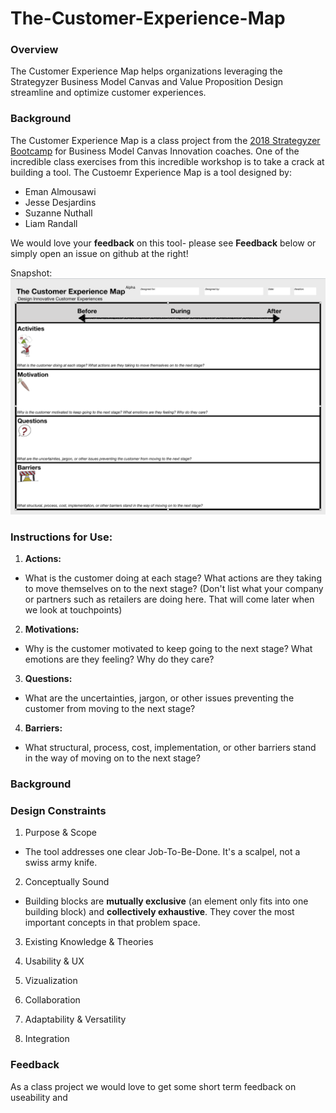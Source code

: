 # The-Customer-Experience-Map

### Overview
The Customer Experience Map helps organizations leveraging the Strategyzer Business Model Canvas and Value Proposition Design streamline and optimize customer experiences.


### Background
The Customer Experience Map is a class project from the [2018 Strategyzer Bootcamp](https://blog.strategyzer.com/posts/2017/12/20/2018-strategyzer-bootcamp-become-a-business-model-innovation-coach) for Business Model Canvas Innovation coaches.  One of the incredible class exercises from this incredible workshop is to take a crack at building a tool.  The Custoemr Experience Map is a tool designed by:

*  Eman Almousawi
*  Jesse Desjardins
*  Suzanne Nuthall
*  Liam Randall

We would love your **feedback** on this tool- please see **Feedback** below or simply open an issue on github at the right!


Snapshot:
![The Customer Experience Map](the-customer-experience-map.png)

### Instructions for Use:

1. **Actions:**
* What is the customer doing at each stage? What actions are they taking to move themselves on to the next stage? (Don't list what your company or partners such as retailers are doing here. That will come later when we look at touchpoints)

2. **Motivations:**
* Why is the customer motivated to keep going to the next stage? What emotions are they feeling? Why do they care?

3. **Questions:**
* What are the uncertainties, jargon, or other issues preventing the customer from moving to the next stage?

4. **Barriers:**
* What structural, process, cost, implementation, or other barriers stand in the way of moving on to the next stage?

### Background


### Design Constraints

1. Purpose & Scope
* The tool addresses one clear Job-To-Be-Done.  It's a scalpel, not a swiss army knife.

2. Conceptually Sound
* Building blocks are **mutually exclusive** (an element only fits into one building block) and **collectively exhaustive**.  They cover the most important concepts in that problem space.

3. Existing Knowledge & Theories

4. Usability & UX
5. Vizualization
6. Collaboration
7. Adaptability & Versatility
8. Integration


### Feedback

As a class project we would love to get some short term feedback on useability and 
